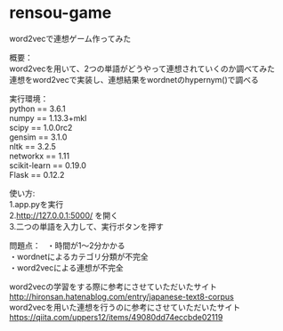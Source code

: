 # rensou-game
word2vecで連想ゲーム作ってみた  


概要：  
word2vecを用いて、2つの単語がどうやって連想されていくのか調べてみた  
連想をword2vecで実装し、連想結果をwordnetのhypernym()で調べる  

実行環境：  
python == 3.6.1  
numpy == 1.13.3+mkl  
scipy == 1.0.0rc2  
gensim == 3.1.0  
nltk == 3.2.5  
networkx == 1.11  
scikit-learn == 0.19.0  
Flask == 0.12.2  

使い方:  
1.app.pyを実行  
2.http://127.0.0.1:5000/ を開く  
3.二つの単語を入力して、実行ボタンを押す  

問題点：  
・時間が1～2分かかる  
・wordnetによるカテゴリ分類が不完全  
・word2vecによる連想が不完全  

word2vecの学習をする際に参考にさせていただいたサイト  
http://hironsan.hatenablog.com/entry/japanese-text8-corpus  
word2vecを用いた連想を行うのに参考にさせていただいたサイト  
https://qiita.com/uppers12/items/49080dd74eccbde02119  
